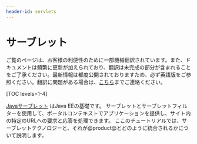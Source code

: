 ```yaml
---
header-id: servlets
---
```


# サーブレット

<p class="alert alert-info"><span class="wysiwyg-color-blue120">ご覧のページは、お客様の利便性のために一部機械翻訳されています。また、ドキュメントは頻繁に更新が加えられており、翻訳は未完成の部分が含まれることをご了承ください。最新情報は都度公開されておりますため、必ず英語版をご参照ください。翻訳に問題がある場合は、<a href="mailto:support-content-jp@liferay.com">こちら</a>までご連絡ください。</span></p>

[TOC levels=1-4]

[Javaサーブレット](https://en.wikipedia.org/wiki/Java_servlet) はJava EEの基礎です。 サーブレットとサーブレットフィルターを使用して、ポータルコンテキストでアプリケーションを提供し、サイト内の特定のURLへの要求と応答を処理できます。 ここのチュートリアルでは、サーブレットテクノロジーと、それが@product@とどのように統合されるかについて説明します。
